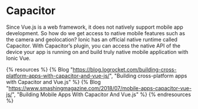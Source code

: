 # Capacitor

Since Vue.js is a web framework, it does not natively support mobile app development. So how do we get access to native mobile features such as the camera and geolocation? Ionic has an official native runtime called Capacitor. With Capacitor’s plugin, you can access the native API of the device your app is running on and build truly native mobile application with Ionic Vue.

{% resources %}
  {% Blog "https://blog.logrocket.com/building-cross-platform-apps-with-capacitor-and-vue-js/", "Building cross-platform apps with Capacitor and Vue.js" %}
  {% Blog "https://www.smashingmagazine.com/2018/07/mobile-apps-capacitor-vue-js/", "Building Mobile Apps With Capacitor And Vue.js" %}
{% endresources %}



